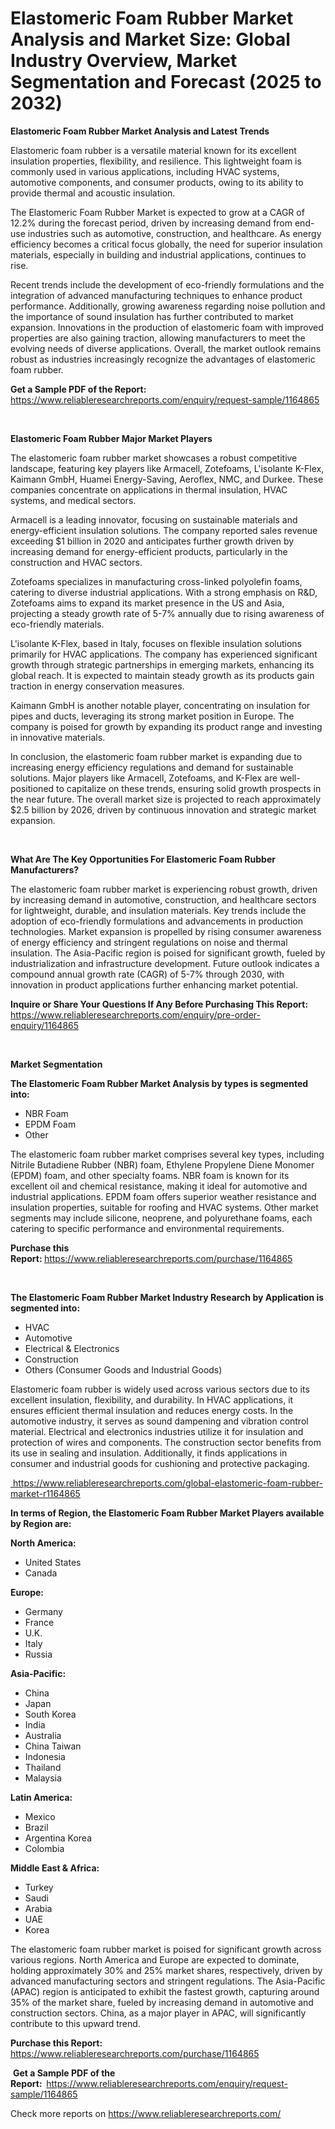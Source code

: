 <p><h1>Elastomeric Foam Rubber Market Analysis and Market Size: Global Industry Overview, Market Segmentation and Forecast (2025 to 2032)</h1></p><p><strong>Elastomeric Foam Rubber Market Analysis and Latest Trends</strong></p>
<p><p>Elastomeric foam rubber is a versatile material known for its excellent insulation properties, flexibility, and resilience. This lightweight foam is commonly used in various applications, including HVAC systems, automotive components, and consumer products, owing to its ability to provide thermal and acoustic insulation.</p><p>The Elastomeric Foam Rubber Market is expected to grow at a CAGR of 12.2% during the forecast period, driven by increasing demand from end-use industries such as automotive, construction, and healthcare. As energy efficiency becomes a critical focus globally, the need for superior insulation materials, especially in building and industrial applications, continues to rise. </p><p>Recent trends include the development of eco-friendly formulations and the integration of advanced manufacturing techniques to enhance product performance. Additionally, growing awareness regarding noise pollution and the importance of sound insulation has further contributed to market expansion. Innovations in the production of elastomeric foam with improved properties are also gaining traction, allowing manufacturers to meet the evolving needs of diverse applications. Overall, the market outlook remains robust as industries increasingly recognize the advantages of elastomeric foam rubber.</p></p>
<p><strong>Get a Sample PDF of the Report:&nbsp;</strong> <a href="https://www.reliableresearchreports.com/enquiry/request-sample/1164865?utm_campaign=2211&utm_medium=2&utm_source=Github&utm_content=ia&utm_term=02022025&utm_id=elastomeric-foam-rubber">https://www.reliableresearchreports.com/enquiry/request-sample/1164865</a></p>
<p>&nbsp;</p>
<p><strong>Elastomeric Foam Rubber Major Market Players</strong></p>
<p><p>The elastomeric foam rubber market showcases a robust competitive landscape, featuring key players like Armacell, Zotefoams, L'isolante K-Flex, Kaimann GmbH, Huamei Energy-Saving, Aeroflex, NMC, and Durkee. These companies concentrate on applications in thermal insulation, HVAC systems, and medical sectors.</p><p>Armacell is a leading innovator, focusing on sustainable materials and energy-efficient insulation solutions. The company reported sales revenue exceeding $1 billion in 2020 and anticipates further growth driven by increasing demand for energy-efficient products, particularly in the construction and HVAC sectors.</p><p>Zotefoams specializes in manufacturing cross-linked polyolefin foams, catering to diverse industrial applications. With a strong emphasis on R&D, Zotefoams aims to expand its market presence in the US and Asia, projecting a steady growth rate of 5-7% annually due to rising awareness of eco-friendly materials.</p><p>L'isolante K-Flex, based in Italy, focuses on flexible insulation solutions primarily for HVAC applications. The company has experienced significant growth through strategic partnerships in emerging markets, enhancing its global reach. It is expected to maintain steady growth as its products gain traction in energy conservation measures.</p><p>Kaimann GmbH is another notable player, concentrating on insulation for pipes and ducts, leveraging its strong market position in Europe. The company is poised for growth by expanding its product range and investing in innovative materials.</p><p>In conclusion, the elastomeric foam rubber market is expanding due to increasing energy efficiency regulations and demand for sustainable solutions. Major players like Armacell, Zotefoams, and K-Flex are well-positioned to capitalize on these trends, ensuring solid growth prospects in the near future. The overall market size is projected to reach approximately $2.5 billion by 2026, driven by continuous innovation and strategic market expansion.</p></p>
<p>&nbsp;</p>
<p><strong>What Are The Key Opportunities For Elastomeric Foam Rubber Manufacturers?</strong></p>
<p><p>The elastomeric foam rubber market is experiencing robust growth, driven by increasing demand in automotive, construction, and healthcare sectors for lightweight, durable, and insulation materials. Key trends include the adoption of eco-friendly formulations and advancements in production technologies. Market expansion is propelled by rising consumer awareness of energy efficiency and stringent regulations on noise and thermal insulation. The Asia-Pacific region is poised for significant growth, fueled by industrialization and infrastructure development. Future outlook indicates a compound annual growth rate (CAGR) of 5-7% through 2030, with innovation in product applications further enhancing market potential.</p></p>
<p><strong>Inquire or Share Your Questions If Any Before Purchasing This Report:</strong> <a href="https://www.reliableresearchreports.com/enquiry/pre-order-enquiry/1164865?utm_campaign=2211&utm_medium=2&utm_source=Github&utm_content=ia&utm_term=02022025&utm_id=elastomeric-foam-rubber">https://www.reliableresearchreports.com/enquiry/pre-order-enquiry/1164865</a></p>
<p>&nbsp;</p>
<p><strong>Market Segmentation</strong></p>
<p><strong>The Elastomeric Foam Rubber Market Analysis by types is segmented into:</strong></p>
<p><ul><li>NBR Foam</li><li>EPDM Foam</li><li>Other</li></ul></p>
<p><p>The elastomeric foam rubber market comprises several key types, including Nitrile Butadiene Rubber (NBR) foam, Ethylene Propylene Diene Monomer (EPDM) foam, and other specialty foams. NBR foam is known for its excellent oil and chemical resistance, making it ideal for automotive and industrial applications. EPDM foam offers superior weather resistance and insulation properties, suitable for roofing and HVAC systems. Other market segments may include silicone, neoprene, and polyurethane foams, each catering to specific performance and environmental requirements.</p></p>
<p><strong>Purchase this Report:&nbsp;</strong><a href="https://www.reliableresearchreports.com/purchase/1164865?utm_campaign=2211&utm_medium=2&utm_source=Github&utm_content=ia&utm_term=02022025&utm_id=elastomeric-foam-rubber">https://www.reliableresearchreports.com/purchase/1164865</a></p>
<p>&nbsp;</p>
<p><strong>The Elastomeric Foam Rubber Market Industry Research by Application is segmented into:</strong></p>
<p><ul><li>HVAC</li><li>Automotive</li><li>Electrical & Electronics</li><li>Construction</li><li>Others (Consumer Goods and Industrial Goods)</li></ul></p>
<p><p>Elastomeric foam rubber is widely used across various sectors due to its excellent insulation, flexibility, and durability. In HVAC applications, it ensures efficient thermal insulation and reduces energy costs. In the automotive industry, it serves as sound dampening and vibration control material. Electrical and electronics industries utilize it for insulation and protection of wires and components. The construction sector benefits from its use in sealing and insulation. Additionally, it finds applications in consumer and industrial goods for cushioning and protective packaging.</p></p>
<p><a href="https://www.reliableresearchreports.com/global-elastomeric-foam-rubber-market-r1164865?utm_campaign=2211&utm_medium=2&utm_source=Github&utm_content=ia&utm_term=02022025&utm_id=elastomeric-foam-rubber">&nbsp;https://www.reliableresearchreports.com/global-elastomeric-foam-rubber-market-r1164865</a></p>
<p><strong>In terms of Region, the Elastomeric Foam Rubber Market Players available by Region are:</strong></p>
<p>
    <p> <strong> North America: </strong>
        <ul>
            <li>United States</li>
            <li>Canada</li>
        </ul>
        </p> 
    <p> <strong> Europe: </strong>
        <ul>
            <li>Germany</li>
            <li>France</li>
            <li>U.K.</li>
            <li>Italy</li>
            <li>Russia</li>
        </ul>
        </p> 
    <p> <strong> Asia-Pacific: </strong>
        <ul>
            <li>China</li>
            <li>Japan</li>
            <li>South Korea</li>
            <li>India</li>
            <li>Australia</li>
            <li>China Taiwan</li>
            <li>Indonesia</li>
            <li>Thailand</li>
            <li>Malaysia</li>
        </ul>
        </p> 
    <p> <strong> Latin America: </strong>
        <ul>
            <li>Mexico</li>
            <li>Brazil</li>
            <li>Argentina Korea</li>
            <li>Colombia</li>
        </ul>
        </p> 
    <p> <strong> Middle East & Africa: </strong>
        <ul>
            <li>Turkey</li>
            <li>Saudi</li>
            <li>Arabia</li>
            <li>UAE</li>
            <li>Korea</li>
        </ul>
    </p>
    </p>
<p><p>The elastomeric foam rubber market is poised for significant growth across various regions. North America and Europe are expected to dominate, holding approximately 30% and 25% market shares, respectively, driven by advanced manufacturing sectors and stringent regulations. The Asia-Pacific (APAC) region is anticipated to exhibit the fastest growth, capturing around 35% of the market share, fueled by increasing demand in automotive and construction sectors. China, as a major player in APAC, will significantly contribute to this upward trend.</p></p>
<p><strong>Purchase this Report: </strong><a href="https://www.reliableresearchreports.com/purchase/1164865?utm_campaign=2211&utm_medium=2&utm_source=Github&utm_content=ia&utm_term=02022025&utm_id=elastomeric-foam-rubber">https://www.reliableresearchreports.com/purchase/1164865</a></p>
<p>&nbsp;<strong>Get a Sample PDF of the Report:&nbsp;&nbsp;</strong><a href="https://www.reliableresearchreports.com/enquiry/request-sample/1164865?utm_campaign=2211&utm_medium=2&utm_source=Github&utm_content=ia&utm_term=02022025&utm_id=elastomeric-foam-rubber">https://www.reliableresearchreports.com/enquiry/request-sample/1164865</a></p>
<p><strong></strong></p>
<p>Check more reports on <a href="https://www.reliableresearchreports.com/?utm_campaign=2211&utm_medium=2&utm_source=Github&utm_content=ia&utm_term=02022025&utm_id=elastomeric-foam-rubber">https://www.reliableresearchreports.com/</a></p>